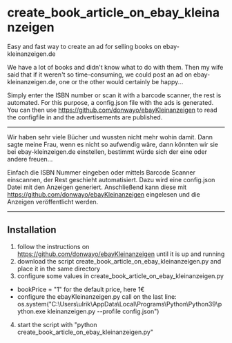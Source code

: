 # create_book_article_on_ebay_kleinanzeigen
Easy and fast way to create an ad for selling books on ebay-kleinanzeigen.de 

We have a lot of books and didn't know what to do with them. Then my wife said that if it weren't so time-consuming, we could post an ad on ebay-kleinanzeigen.de, one or the other would certainly be happy...

Simply enter the ISBN number or scan it with a barcode scanner, the rest is automated.
For this purpose, a config.json file with the ads is generated. You can then use https://github.com/donwayo/ebayKleinanzeigen to read the configfile in and the advertisements are published.

----

Wir haben sehr viele Bücher und wussten nicht mehr wohin damit. Dann sagte meine Frau, wenn es nicht so aufwendig wäre, dann könnten wir sie bei ebay-kleinzeigen.de einstellen, bestimmt würde sich der eine oder andere freuen...

Einfach die ISBN Nummer eingeben oder mittels Barcode Scanner einscannen, der Rest geschieht automatisiert.
Dazu wird eine config.json Datei mit den Anzeigen generiert. Anschließend kann diese mit https://github.com/donwayo/ebayKleinanzeigen eingelesen und die Anzeigen veröffentlicht werden.

----

## Installation

1. follow the instructions on https://github.com/donwayo/ebayKleinanzeigen until it is up and running
2. download the script create_book_article_on_ebay_kleinanzeigen.py and place it in the same directory
3. configure some values in create_book_article_on_ebay_kleinanzeigen.py
- bookPrice = "1" for the default price, here 1€
- configure the ebayKleinanzeigen.py call on the last line:
  os.system("C:\\Users\\ulrik\\AppData\\Local\\Programs\\Python\\Python39\\python.exe kleinanzeigen.py --profile config.json")
4. start the script with "python create_book_article_on_ebay_kleinanzeigen.py"
